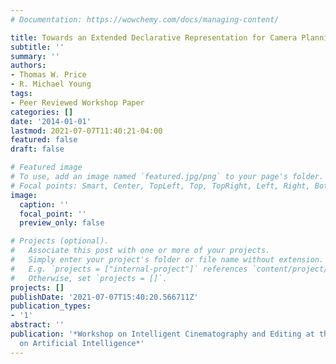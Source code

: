 ```yaml
---
# Documentation: https://wowchemy.com/docs/managing-content/

title: Towards an Extended Declarative Representation for Camera Planning
subtitle: ''
summary: ''
authors:
- Thomas W. Price
- R. Michael Young
tags:
- Peer Reviewed Workshop Paper
categories: []
date: '2014-01-01'
lastmod: 2021-07-07T11:40:21-04:00
featured: false
draft: false

# Featured image
# To use, add an image named `featured.jpg/png` to your page's folder.
# Focal points: Smart, Center, TopLeft, Top, TopRight, Left, Right, BottomLeft, Bottom, BottomRight.
image:
  caption: ''
  focal_point: ''
  preview_only: false

# Projects (optional).
#   Associate this post with one or more of your projects.
#   Simply enter your project's folder or file name without extension.
#   E.g. `projects = ["internal-project"]` references `content/project/deep-learning/index.md`.
#   Otherwise, set `projects = []`.
projects: []
publishDate: '2021-07-07T15:40:20.566711Z'
publication_types:
- '1'
abstract: ''
publication: '*Workshop on Intelligent Cinematography and Editing at the AAAI Conference
  on Artificial Intelligence*'
---
```

